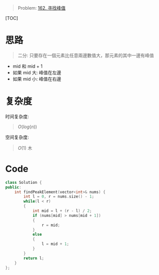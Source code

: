 
> Problem: [162. 寻找峰值](https://leetcode.cn/problems/find-peak-element/description/)

[TOC]

# 思路

> 二分: 只要存在一個元素比任意兩邊數值大，那元素的其中一邊有峰值

- mid 和 mid + 1
- 如果 mid 大: 峰值在左邊
- 如果 mid 小: 峰值在右邊

# 复杂度

时间复杂度:
> $O(log(n))$

空间复杂度:
> $O(1)$
木
# Code
```C++ []
class Solution {
public:
    int findPeakElement(vector<int>& nums) {
        int l = 0, r = nums.size() - 1;
        while(l < r)
        {
            int mid = l + (r - l) / 2;
            if (nums[mid] > nums[mid + 1])
            {
                r = mid;
            }
            else
            {
                l = mid + 1;
            }
        }
        return l;
    }
};
```
  

